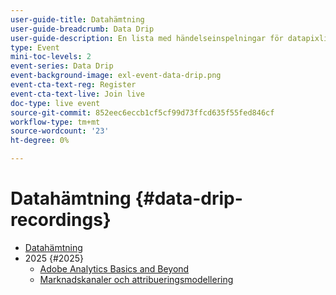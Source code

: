 ```yaml
---
user-guide-title: Datahämtning
user-guide-breadcrumb: Data Drip
user-guide-description: En lista med händelseinspelningar för datapixling
type: Event
mini-toc-levels: 2
event-series: Data Drip
event-background-image: exl-event-data-drip.png
event-cta-text-reg: Register
event-cta-text-live: Join live
doc-type: live event
source-git-commit: 852eec6eccb1cf5cf99d73ffcd635f55fed846cf
workflow-type: tm+mt
source-wordcount: '23'
ht-degree: 0%

---
```



# Datahämtning {#data-drip-recordings}

+ [Datahämtning](overview.md)
+ 2025 {#2025}
   + [Adobe Analytics Basics and Beyond](2025/adobe-analytics-basics-beyond.md)
   + [Marknadskanaler och attribueringsmodellering](2025/marketing-channel-attribution-modeling.md)

